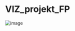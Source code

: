 # VIZ_projekt_FP
![image](https://user-images.githubusercontent.com/62598112/172635473-091638d1-ec40-4d09-83da-37e37215db7f.png)
